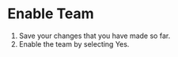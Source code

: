 # Enable Team
1.	Save your changes that you have made so far.
2.	Enable the team by selecting Yes.



